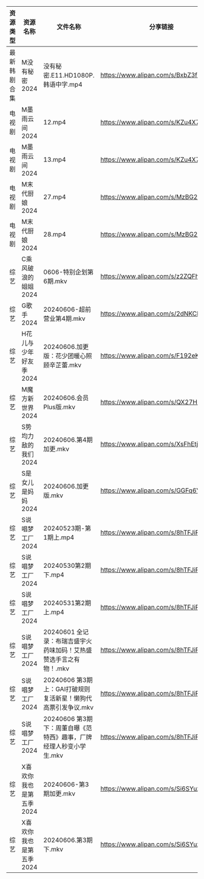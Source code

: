 | 资源类型   | 资源名称           | 文件名称                                      | 分享链接                                 | 更新时间                |
| ------ | -------------- | ----------------------------------------- | ------------------------------------ | ------------------- |
| 最新韩剧合集 | M没有秘密2024      | 没有秘密.E11.HD1080P.韩语中字.mp4                 | https://www.alipan.com/s/BxbZ3fCPnfq | 2024-06-06 14:05:45 |
| 电视剧    | M墨雨云间2024      | 12.mp4                                    | https://www.alipan.com/s/KZu4X7vNdhK | 2024-06-06 14:05:39 |
| 电视剧    | M墨雨云间2024      | 13.mp4                                    | https://www.alipan.com/s/KZu4X7vNdhK | 2024-06-06 14:05:39 |
| 电视剧    | M末代厨娘2024      | 27.mp4                                    | https://www.alipan.com/s/MzBG2dCbCix | 2024-06-06 14:05:42 |
| 电视剧    | M末代厨娘2024      | 28.mp4                                    | https://www.alipan.com/s/MzBG2dCbCix | 2024-06-06 14:05:42 |
| 综艺     | C乘风破浪的姐姐2024   | 0606-特别企划第6期.mkv                          | https://www.alipan.com/s/z2ZQFhKX5nR | 2024-06-06 14:06:51 |
| 综艺     | G歌手2024        | 20240606-超前营业第4期.mkv                      | https://www.alipan.com/s/2dNKCR1mK3D | 2024-06-06 14:06:56 |
| 综艺     | H花儿与少年好友季2024  | 20240606.加更版：花少团暖心照顾辛芷蕾.mkv               | https://www.alipan.com/s/F192eKH9dMy | 2024-06-06 14:07:07 |
| 综艺     | M魔方新世界2024     | 20240606.会员Plus版.mkv                      | https://www.alipan.com/s/QX27Hz4Mb8P | 2024-06-06 14:07:26 |
| 综艺     | S势均力敌的我们2024   | 20240606.第4期加更.mkv                        | https://www.alipan.com/s/XsFhEtje2h7 | 2024-06-06 14:07:42 |
| 综艺     | S是女儿是妈妈2024    | 20240606.加更版.mkv                          | https://www.alipan.com/s/GGFq6YSak3R | 2024-06-06 14:07:45 |
| 综艺     | S说唱梦工厂2024     | 20240523期-第1期上.mp4                        | https://www.alipan.com/s/8hTFJiRBK62 | 2024-06-06 14:07:50 |
| 综艺     | S说唱梦工厂2024     | 20240530第2期 下.mp4                         | https://www.alipan.com/s/8hTFJiRBK62 | 2024-06-06 14:07:50 |
| 综艺     | S说唱梦工厂2024     | 20240531第2期 上.mp4                         | https://www.alipan.com/s/8hTFJiRBK62 | 2024-06-06 14:07:50 |
| 综艺     | S说唱梦工厂2024     | 20240601 全记录：布瑞吉盛宇火药味加码！艾热盛赞选手言之有物！.mkv   | https://www.alipan.com/s/8hTFJiRBK62 | 2024-06-06 14:07:49 |
| 综艺     | S说唱梦工厂2024     | 20240606 第3期 上：GAI打破规则复活新星！懒狗代高票引发争议.mkv  | https://www.alipan.com/s/8hTFJiRBK62 | 2024-06-06 14:07:49 |
| 综艺     | S说唱梦工厂2024     | 20240606 第3期 下：周董自曝《范特西》趣事，厂牌经理人秒变小学生.mkv | https://www.alipan.com/s/8hTFJiRBK62 | 2024-06-06 14:07:48 |
| 综艺     | X喜欢你我也是第五季2024 | 20240606-第3期加更.mkv                        | https://www.alipan.com/s/Si6SYux7pfw | 2024-06-06 14:08:00 |
| 综艺     | X喜欢你我也是第五季2024 | 20240606.第3期下.mkv                         | https://www.alipan.com/s/Si6SYux7pfw | 2024-06-06 14:08:00 |
